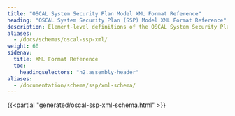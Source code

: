 ```yaml
---
title: "OSCAL System Security Plan Model XML Format Reference"
heading: "OSCAL System Security Plan (SSP) Model XML Format Reference"
description: Element-level definitions of the OSCAL System Security Plan model XML format.
aliases:
  - /docs/schemas/oscal-ssp-xml/
weight: 60
sidenav:
  title: XML Format Reference
  toc:
    headingselectors: "h2.assembly-header"
aliases:
  - /documentation/schema/ssp/xml-schema/
---
```


{{<partial "generated/oscal-ssp-xml-schema.html" >}}
